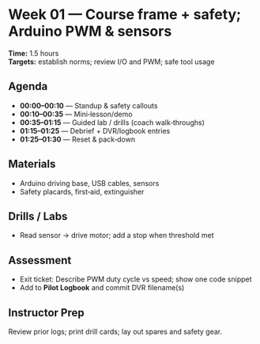 # Week 01 — Course frame + safety; Arduino PWM & sensors

**Time:** 1.5 hours  
**Targets:** establish norms; review I/O and PWM; safe tool usage

## Agenda
- **00:00–00:10** — Standup & safety callouts
- **00:10–00:35** — Mini‑lesson/demo
- **00:35–01:15** — Guided lab / drills (coach walk‑throughs)
- **01:15–01:25** — Debrief + DVR/logbook entries
- **01:25–01:30** — Reset & pack‑down

## Materials
- Arduino driving base, USB cables, sensors
- Safety placards, first‑aid, extinguisher

## Drills / Labs
- Read sensor → drive motor; add a stop when threshold met

## Assessment
- Exit ticket: Describe PWM duty cycle vs speed; show one code snippet
- Add to **Pilot Logbook** and commit DVR filename(s)

## Instructor Prep
Review prior logs; print drill cards; lay out spares and safety gear.
